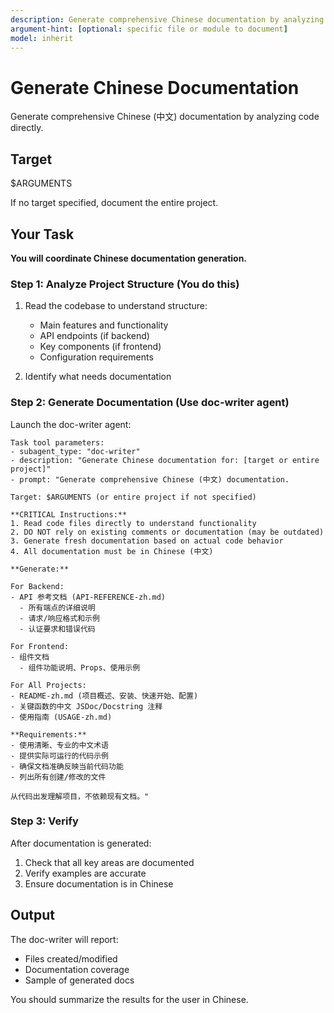 ```yaml
---
description: Generate comprehensive Chinese documentation by analyzing code directly
argument-hint: [optional: specific file or module to document]
model: inherit
---
```


# Generate Chinese Documentation

Generate comprehensive Chinese (中文) documentation by analyzing code directly.

## Target

$ARGUMENTS

If no target specified, document the entire project.

## Your Task

**You will coordinate Chinese documentation generation.**

### Step 1: Analyze Project Structure (You do this)

1. Read the codebase to understand structure:
   - Main features and functionality
   - API endpoints (if backend)
   - Key components (if frontend)
   - Configuration requirements

2. Identify what needs documentation

### Step 2: Generate Documentation (Use doc-writer agent)

Launch the doc-writer agent:

```
Task tool parameters:
- subagent_type: "doc-writer"
- description: "Generate Chinese documentation for: [target or entire project]"
- prompt: "Generate comprehensive Chinese (中文) documentation.

Target: $ARGUMENTS (or entire project if not specified)

**CRITICAL Instructions:**
1. Read code files directly to understand functionality
2. DO NOT rely on existing comments or documentation (may be outdated)
3. Generate fresh documentation based on actual code behavior
4. All documentation must be in Chinese (中文)

**Generate:**

For Backend:
- API 参考文档 (API-REFERENCE-zh.md)
  - 所有端点的详细说明
  - 请求/响应格式和示例
  - 认证要求和错误代码
  
For Frontend:
- 组件文档
  - 组件功能说明、Props、使用示例
  
For All Projects:
- README-zh.md (项目概述、安装、快速开始、配置)
- 关键函数的中文 JSDoc/Docstring 注释
- 使用指南 (USAGE-zh.md)

**Requirements:**
- 使用清晰、专业的中文术语
- 提供实际可运行的代码示例
- 确保文档准确反映当前代码功能
- 列出所有创建/修改的文件

从代码出发理解项目，不依赖现有文档。"
```

### Step 3: Verify

After documentation is generated:
1. Check that all key areas are documented
2. Verify examples are accurate
3. Ensure documentation is in Chinese

## Output

The doc-writer will report:
- Files created/modified
- Documentation coverage
- Sample of generated docs

You should summarize the results for the user in Chinese.
